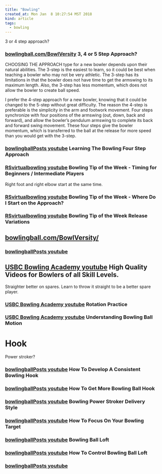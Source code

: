 ```yaml
---
title: "Bowling"
created_at: Mon Jan  8 10:27:54 MST 2018
kind: article
tags:
  - bowling
---
```


3 or 4 step approach?

<h3>
  <a href="https://www.bowlingball.com/BowlVersity/top-tips-june-2012-3-4-or-5-step-approach?" target="_blank">bowlingball.com/BowlVersity</a>
  3, 4 or 5 Step Approach? 
</h3>

CHOOSING THE APPROACH type for a new bowler depends upon their natural
abilities. The 3-step is the easiest to learn, so it could be best
when teaching a bowler who may not be very athletic. The 3-step has its
limitations in that the bowler does not have time to get the armswing
to its maximum length. Also, the 3-step has less momentum, which does
not allow the bowler to create ball speed.

I prefer the 4-step approach for a new bowler, knowing that it could be
changed to the 5-step without great difficulty. The reason the 4-step
is preferable is the simplicity in the arm and footwork movement. Four
steps synchronize with four positions of the armswing (out, down, back and
forward), and allow the bowler’s pendulum armswing to complete its back
and forward swing movement. These four steps give the bowler momentum,
which is transferred to the ball at the release for more speed than you
would get with the 3-step.

<h3>
  <a href="https://www.youtube.com/watch?v=S1J-QI2wW6s&feature=youtu.be" target="_blank">bowlingballPosts youtube</a>
  Learning The Bowling Four Step Approach
</h3>

<h3>
  <a href="https://www.youtube.com/watch?v=SLdf2ZUdgEQ" target="_blank">RSvirtualbowling youtube</a>
  Bowling Tip of the Week - Timing for Beginners / Intermediate Players
</h3>

Right foot and right elbow start at the same time.

<h3>
  <a href="https://www.youtube.com/watch?v=YzD3-0qRr1M" target="_blank">RSvirtualbowling youtube</a>
  Bowling Tip of the Week - Where Do I Start on the Approach?
</h3>

<h3>
  <a href="https://www.youtube.com/watch?v=C5IwJEtyMTI" target="_blank">RSvirtualbowling youtube</a>
  Bowling Tip of the Week Release Variations
</h3>

<h2>
  <a href="https://www.bowlingball.com/BowlVersity/" target="_blank">bowlingball.com/BowlVersity/</a>
</h2>

<h3>
  <a href="https://www.youtube.com/user/bowlingballPosts/featured" target="_blank">bowlingballPosts youtube</a>
</h3>

<h2>
  <a href="https://www.youtube.com/channel/UCSNClpRuDtkwayX2WmBzNJA" target="_blank">USBC Bowling Academy youtube</a>
  High Quality Videos for Bowlers of all Skill Levels.
</h2>

Straighter better on spares.
Learn to throw it straight to be a better spare player.

<h3>
  <a href="https://www.youtube.com/watch?v=wZIvDRV6cMQ" target="_blank">USBC Bowling Academy youtube</a>
  Rotation Practice
</h3>

<h3>
  <a href="https://www.youtube.com/watch?v=nlfWViNuvz8" target="_blank">USBC Bowling Academy youtube</a>
  Understanding Bowling Ball Motion
</h3>

<h1>Hook</h1>

Power stroker?

<h3>
  <a href="https://www.youtube.com/watch?v=Yu8oLUMEg1g" target="_blank">bowlingballPosts youtube</a>
  How To Develop A Consistent Bowling Hook
</h3>

<h3>
  <a href="https://www.youtube.com/watch?v=S-yuH8EzRSE&feature=youtu.be" target="_blank">bowlingballPosts youtube</a>
  How To Get More Bowling Ball Hook
</h3>

<h3>
  <a href="https://www.youtube.com/watch?v=j9IfHOYO2qs" target="_blank">bowlingballPosts youtube</a>
  Bowling Power Stroker Delivery Style
</h3>

<h3>
  <a href="https://www.youtube.com/watch?v=KiJOCLe_VdA" target="_blank">bowlingballPosts youtube</a>
  How To Focus On Your Bowling Target
</h3>

<h3>
  <a href="https://www.youtube.com/watch?v=hSGCKyG8LsY" target="_blank">bowlingballPosts youtube</a>
  Bowling Ball Loft
</h3>

<h3>
  <a href="https://www.youtube.com/watch?v=fOpZGwOK81k" target="_blank">bowlingballPosts youtube</a>
  How To Control Bowling Ball Loft
</h3>

<h3>
  <a href="" target="_blank">bowlingballPosts youtube</a>

</h3>

<!--
html boilerplate
<a href="" target="_blank"></a>
<a name=""></a>
<img src="" width="400px">
<ul>
  <li></li>
</ul>
<pre>
</pre>
<p style="margin-bottom: 2em;"></p>
<hr style="border: 0; height: 3px; background: #333; background-image: linear-gradient(to right, #ccc, #333, #ccc);">
<pre><code>
</code></pre>
<math xmlns='http://www.w3.org/1998/Math/MathML' display='block'>
</math>
-->
